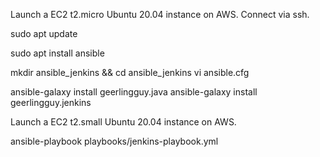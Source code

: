 Launch a EC2 t2.micro Ubuntu 20.04 instance on AWS.
Connect via ssh.

sudo apt update

sudo apt install ansible

mkdir ansible_jenkins && cd ansible_jenkins
vi ansible.cfg

ansible-galaxy install geerlingguy.java
ansible-galaxy install geerlingguy.jenkins


Launch a EC2 t2.small Ubuntu 20.04 instance on AWS.


ansible-playbook playbooks/jenkins-playbook.yml

